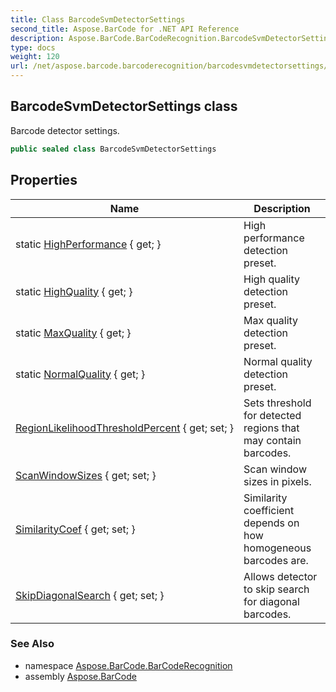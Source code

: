 ```yaml
---
title: Class BarcodeSvmDetectorSettings
second_title: Aspose.BarCode for .NET API Reference
description: Aspose.BarCode.BarCodeRecognition.BarcodeSvmDetectorSettings class. Barcode detector settings
type: docs
weight: 120
url: /net/aspose.barcode.barcoderecognition/barcodesvmdetectorsettings/
---
```

## BarcodeSvmDetectorSettings class

Barcode detector settings.

```csharp
public sealed class BarcodeSvmDetectorSettings
```

## Properties

| Name | Description |
| --- | --- |
| static [HighPerformance](../../aspose.barcode.barcoderecognition/barcodesvmdetectorsettings/highperformance/) { get; } | High performance detection preset. |
| static [HighQuality](../../aspose.barcode.barcoderecognition/barcodesvmdetectorsettings/highquality/) { get; } | High quality detection preset. |
| static [MaxQuality](../../aspose.barcode.barcoderecognition/barcodesvmdetectorsettings/maxquality/) { get; } | Max quality detection preset. |
| static [NormalQuality](../../aspose.barcode.barcoderecognition/barcodesvmdetectorsettings/normalquality/) { get; } | Normal quality detection preset. |
| [RegionLikelihoodThresholdPercent](../../aspose.barcode.barcoderecognition/barcodesvmdetectorsettings/regionlikelihoodthresholdpercent/) { get; set; } | Sets threshold for detected regions that may contain barcodes. |
| [ScanWindowSizes](../../aspose.barcode.barcoderecognition/barcodesvmdetectorsettings/scanwindowsizes/) { get; set; } | Scan window sizes in pixels. |
| [SimilarityCoef](../../aspose.barcode.barcoderecognition/barcodesvmdetectorsettings/similaritycoef/) { get; set; } | Similarity coefficient depends on how homogeneous barcodes are. |
| [SkipDiagonalSearch](../../aspose.barcode.barcoderecognition/barcodesvmdetectorsettings/skipdiagonalsearch/) { get; set; } | Allows detector to skip search for diagonal barcodes. |

### See Also

* namespace [Aspose.BarCode.BarCodeRecognition](../../aspose.barcode.barcoderecognition/)
* assembly [Aspose.BarCode](../../)



